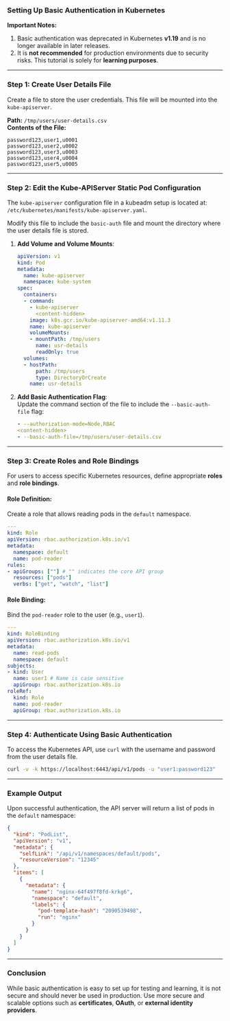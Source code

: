### **Setting Up Basic Authentication in Kubernetes**

**Important Notes:**
1. Basic authentication was deprecated in Kubernetes **v1.19** and is no longer available in later releases. 
2. It is **not recommended** for production environments due to security risks. This tutorial is solely for **learning purposes**.

---

### **Step 1: Create User Details File**
Create a file to store the user credentials. This file will be mounted into the `kube-apiserver`.

**Path:** `/tmp/users/user-details.csv`  
**Contents of the File:**
```csv
password123,user1,u0001
password123,user2,u0002
password123,user3,u0003
password123,user4,u0004
password123,user5,u0005
```

---

### **Step 2: Edit the Kube-APIServer Static Pod Configuration**

The `kube-apiserver` configuration file in a kubeadm setup is located at:  
`/etc/kubernetes/manifests/kube-apiserver.yaml`.

Modify this file to include the `basic-auth` file and mount the directory where the user details file is stored.

1. **Add Volume and Volume Mounts**:
   ```yaml
   apiVersion: v1
   kind: Pod
   metadata:
     name: kube-apiserver
     namespace: kube-system
   spec:
     containers:
     - command:
       - kube-apiserver
         <content-hidden>
       image: k8s.gcr.io/kube-apiserver-amd64:v1.11.3
       name: kube-apiserver
       volumeMounts:
       - mountPath: /tmp/users
         name: usr-details
         readOnly: true
     volumes:
     - hostPath:
         path: /tmp/users
         type: DirectoryOrCreate
       name: usr-details
   ```

2. **Add Basic Authentication Flag**:  
   Update the command section of the file to include the `--basic-auth-file` flag:
   ```yaml
   - --authorization-mode=Node,RBAC
   <content-hidden>
   - --basic-auth-file=/tmp/users/user-details.csv
   ```

---

### **Step 3: Create Roles and Role Bindings**

For users to access specific Kubernetes resources, define appropriate **roles** and **role bindings**.

#### **Role Definition**:  
Create a role that allows reading pods in the `default` namespace.
```yaml
---
kind: Role
apiVersion: rbac.authorization.k8s.io/v1
metadata:
  namespace: default
  name: pod-reader
rules:
- apiGroups: [""] # "" indicates the core API group
  resources: ["pods"]
  verbs: ["get", "watch", "list"]
```

#### **Role Binding**:  
Bind the `pod-reader` role to the user (e.g., `user1`).
```yaml
---
kind: RoleBinding
apiVersion: rbac.authorization.k8s.io/v1
metadata:
  name: read-pods
  namespace: default
subjects:
- kind: User
  name: user1 # Name is case sensitive
  apiGroup: rbac.authorization.k8s.io
roleRef:
  kind: Role
  name: pod-reader
  apiGroup: rbac.authorization.k8s.io
```

---

### **Step 4: Authenticate Using Basic Authentication**

To access the Kubernetes API, use `curl` with the username and password from the user details file.

```bash
curl -v -k https://localhost:6443/api/v1/pods -u "user1:password123"
```

---

### **Example Output**
Upon successful authentication, the API server will return a list of pods in the `default` namespace:
```json
{
  "kind": "PodList",
  "apiVersion": "v1",
  "metadata": {
    "selfLink": "/api/v1/namespaces/default/pods",
    "resourceVersion": "12345"
  },
  "items": [
    {
      "metadata": {
        "name": "nginx-64f497f8fd-krkg6",
        "namespace": "default",
        "labels": {
          "pod-template-hash": "2090539498",
          "run": "nginx"
        }
      }
    }
  ]
}
```

---

### **Conclusion**

While basic authentication is easy to set up for testing and learning, it is not secure and should never be used in production. Use more secure and scalable options such as **certificates**, **OAuth**, or **external identity providers**.
